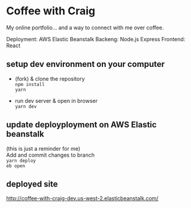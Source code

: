 # Coffee with Craig
My online portfolio... and a way to connect with me over coffee.

Deployment: AWS Elastic Beanstalk
Backeng: Node.js Express
Frontend: React

## setup dev environment on your computer
- (fork) & clone the repository   
```npm install```   
```yarn```  

- run dev server & open in browser   
```yarn dev```   

## update deployployment on AWS Elastic beanstalk
(this is just a reminder for me)   
Add and commit changes to branch   
```yarn deploy```   
```eb open```   

## deployed site
http://coffee-with-craig-dev.us-west-2.elasticbeanstalk.com/
